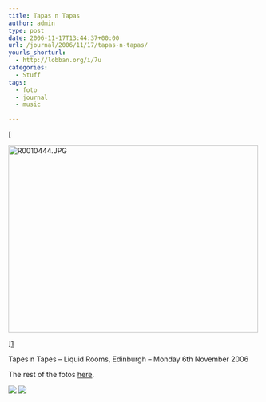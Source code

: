 ```yaml
---
title: Tapas n Tapas
author: admin
type: post
date: 2006-11-17T13:44:37+00:00
url: /journal/2006/11/17/tapas-n-tapas/
yourls_shorturl:
  - http://lobban.org/i/7u
categories:
  - Stuff
tags:
  - foto
  - journal
  - music

---
```

[
  
<img alt="R0010444.JPG" height="375" src="http://lobban.org/wp-content/uploads/2011/06/297546654_cb31e79cb8.jpg" width="500" />
  
][1] 

Tapes n Tapes &#8211; Liquid Rooms, Edinburgh &#8211; Monday 6th November 2006

The rest of the fotos <a href="http://flickr.com/photos/nonimage/sets/72157594376497173/" target="_blank">here</a>. 

<div class="feedflare">
  <a href="http://feeds.feedburner.com/~f/nonimage?a=m15icbwM"><img src="http://feeds.feedburner.com/~f/nonimage?i=m15icbwM" /></a> <a href="http://feeds.feedburner.com/~f/nonimage?a=ilAkby3m"><img src="http://feeds.feedburner.com/~f/nonimage?i=ilAkby3m" /></a>
</div>

 [1]: http://www.flickr.com/photos/nonimage/297546654/ "Photo Sharing"
